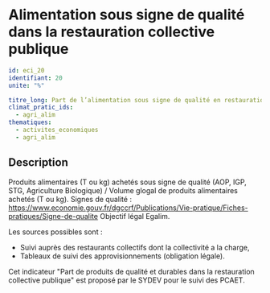 # Alimentation sous signe de qualité dans la restauration collective publique
```yaml
id: eci_20
identifiant: 20
unite: "%"

titre_long: Part de l’alimentation sous signe de qualité en restauration collective sous la compétence de la collectivité (%)
climat_pratic_ids:
  - agri_alim
thematiques:
  - activites_economiques
  - agri_alim
```
## Description
Produits alimentaires (T ou kg) achetés sous signe de qualité (AOP, IGP, STG, Agriculture Biologique) / Volume glogal de produits alimentaires achetés (T ou kg).
Signes de qualité : https://www.economie.gouv.fr/dgccrf/Publications/Vie-pratique/Fiches-pratiques/Signe-de-qualite 
Objectif légal Egalim.

Les sources possibles sont : 
- Suivi auprès des restaurants collectifs dont la collectivité a la charge,
- Tableaux de suivi des approvisionnements (obligation légale).

Cet indicateur "Part de produits de qualité et durables dans la restauration collective publique" est proposé par le SYDEV pour le suivi des PCAET.
